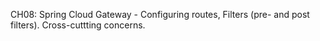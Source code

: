CH08: Spring Cloud Gateway - Configuring routes, Filters (pre- and post filters). Cross-cuttting concerns.
